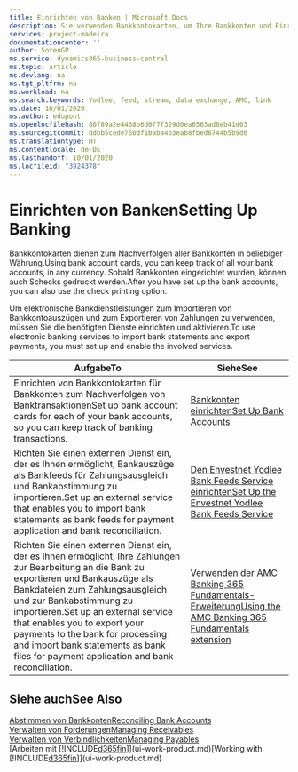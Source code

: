 ```yaml
---
title: Einrichten von Banken | Microsoft Docs
description: Sie verwenden Bankkontokarten, um Ihre Bankkonten und Einrichtungsbankfeeds, wie Yodlee, um Daten auszutauschen.
services: project-madeira
documentationcenter: ''
author: SorenGP
ms.service: dynamics365-business-central
ms.topic: article
ms.devlang: na
ms.tgt_pltfrm: na
ms.workload: na
ms.search.keywords: Yodlee, feed, stream, data exchange, AMC, link
ms.date: 10/01/2020
ms.author: edupont
ms.openlocfilehash: 80f89a2e4438b6d6f7f329d0ea6563ad8eb41d03
ms.sourcegitcommit: ddbb5cede750df1baba4b3eab8fbed6744b5b9d6
ms.translationtype: HT
ms.contentlocale: de-DE
ms.lasthandoff: 10/01/2020
ms.locfileid: "3924378"
---
```

# <a name="setting-up-banking"></a><span data-ttu-id="f27f4-103">Einrichten von Banken</span><span class="sxs-lookup"><span data-stu-id="f27f4-103">Setting Up Banking</span></span>
<span data-ttu-id="f27f4-104">Bankkontokarten dienen zum Nachverfolgen aller Bankkonten in beliebiger Währung.</span><span class="sxs-lookup"><span data-stu-id="f27f4-104">Using bank account cards, you can keep track of all your bank accounts, in any currency.</span></span> <span data-ttu-id="f27f4-105">Sobald Bankkonten eingerichtet wurden, können auch Schecks gedruckt werden.</span><span class="sxs-lookup"><span data-stu-id="f27f4-105">After you have set up the bank accounts, you can also use the check printing option.</span></span>

<span data-ttu-id="f27f4-106">Um elektronische Bankdienstleistungen zum Importieren von Bankkontoauszügen und zum Exportieren von Zahlungen zu verwenden, müssen Sie die benötigten Dienste einrichten und aktivieren.</span><span class="sxs-lookup"><span data-stu-id="f27f4-106">To use electronic banking services to import bank statements and  export payments, you must set up and enable the involved services.</span></span>

| <span data-ttu-id="f27f4-107">Aufgabe</span><span class="sxs-lookup"><span data-stu-id="f27f4-107">To</span></span> | <span data-ttu-id="f27f4-108">Siehe</span><span class="sxs-lookup"><span data-stu-id="f27f4-108">See</span></span> |
| --- | --- |
| <span data-ttu-id="f27f4-109">Einrichten von Bankkontokarten für Bankkonten zum Nachverfolgen von Banktransaktionen</span><span class="sxs-lookup"><span data-stu-id="f27f4-109">Set up bank account cards for each of your bank accounts, so you can keep track of banking transactions.</span></span> |[<span data-ttu-id="f27f4-110">Bankkonten einrichten</span><span class="sxs-lookup"><span data-stu-id="f27f4-110">Set Up Bank Accounts</span></span>](bank-how-setup-bank-accounts.md) |
| <span data-ttu-id="f27f4-111">Richten Sie einen externen Dienst ein, der es Ihnen ermöglicht, Bankauszüge als Bankfeeds für Zahlungsausgleich und Bankabstimmung zu importieren.</span><span class="sxs-lookup"><span data-stu-id="f27f4-111">Set up an external service that enables you to import bank statements as bank feeds for payment application and bank reconciliation.</span></span> |[<span data-ttu-id="f27f4-112">Den Envestnet Yodlee Bank Feeds Service einrichten</span><span class="sxs-lookup"><span data-stu-id="f27f4-112">Set Up the Envestnet Yodlee Bank Feeds Service</span></span>](bank-how-setup-bank-statement-service.md) |
| <span data-ttu-id="f27f4-113">Richten Sie einen externen Dienst ein, der es Ihnen ermöglicht, Ihre Zahlungen zur Bearbeitung an die Bank zu exportieren und Bankauszüge als Bankdateien zum Zahlungsausgleich und zur Bankabstimmung zu importieren.</span><span class="sxs-lookup"><span data-stu-id="f27f4-113">Set up an external service that enables you to export your payments to the bank for processing  and import bank statements as bank files for payment application and bank reconciliation.</span></span> |[<span data-ttu-id="f27f4-114">Verwenden der AMC Banking 365 Fundamentals-Erweiterung</span><span class="sxs-lookup"><span data-stu-id="f27f4-114">Using the AMC Banking 365 Fundamentals extension</span></span>](ui-extensions-amc-banking.md) |

## <a name="see-also"></a><span data-ttu-id="f27f4-115">Siehe auch</span><span class="sxs-lookup"><span data-stu-id="f27f4-115">See Also</span></span>
[<span data-ttu-id="f27f4-116">Abstimmen von Bankkonten</span><span class="sxs-lookup"><span data-stu-id="f27f4-116">Reconciling Bank Accounts</span></span>](bank-manage-bank-accounts.md)  
[<span data-ttu-id="f27f4-117">Verwalten von Forderungen</span><span class="sxs-lookup"><span data-stu-id="f27f4-117">Managing Receivables</span></span>](receivables-manage-receivables.md)  
[<span data-ttu-id="f27f4-118">Verwalten von Verbindlichkeiten</span><span class="sxs-lookup"><span data-stu-id="f27f4-118">Managing Payables</span></span>](payables-manage-payables.md)  
<span data-ttu-id="f27f4-119">[Arbeiten mit [!INCLUDE[d365fin](includes/d365fin_md.md)]](ui-work-product.md)</span><span class="sxs-lookup"><span data-stu-id="f27f4-119">[Working with [!INCLUDE[d365fin](includes/d365fin_md.md)]](ui-work-product.md)</span></span>
